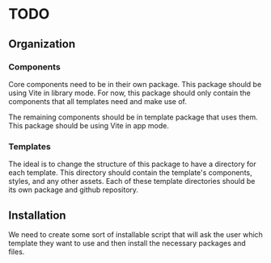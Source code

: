 # TODO

## Organization

### Components

Core components need to be in their own package. This package should be using Vite in library mode. For now, this package should only contain the components that all templates need and make use of.

The remaining components should be in template package that uses them. This package should be using Vite in app mode.

### Templates

The ideal is to change the structure of this package to have a directory for each template. This directory should contain the template's components, styles, and any other assets. Each of these template directories should be its own package and github repository.

## Installation

We need to create some sort of installable script that will ask the user which template they want to use and then install the necessary packages and files.